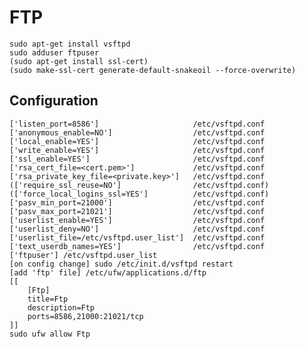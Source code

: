 # FTP

    sudo apt-get install vsftpd
    sudo adduser ftpuser
    (sudo apt-get install ssl-cert)
    (sudo make-ssl-cert generate-default-snakeoil --force-overwrite)

## Configuration

    ['listen_port=8586']                     /etc/vsftpd.conf
    ['anonymous_enable=NO']                  /etc/vsftpd.conf
    ['local_enable=YES']                     /etc/vsftpd.conf
    ['write_enable=YES']                     /etc/vsftpd.conf
    ['ssl_enable=YES']                       /etc/vsftpd.conf
    ['rsa_cert_file=<cert.pem>']             /etc/vsftpd.conf
    ['rsa_private_key_file=<private.key>']   /etc/vsftpd.conf
    (['require_ssl_reuse=NO']                /etc/vsftpd.conf)
    (['force_local_logins_ssl=YES']          /etc/vsftpd.conf)
    ['pasv_min_port=21000']                  /etc/vsftpd.conf
    ['pasv_max_port=21021']                  /etc/vsftpd.conf
    ['userlist_enable=YES']                  /etc/vsftpd.conf
    ['userlist_deny=NO']                     /etc/vsftpd.conf
    ['userlist_file=/etc/vsftpd.user_list']  /etc/vsftpd.conf
    ['text_userdb_names=YES']                /etc/vsftpd.conf
    ['ftpuser'] /etc/vsftpd.user_list
    [on config change] sudo /etc/init.d/vsftpd restart
    [add 'ftp' file] /etc/ufw/applications.d/ftp
    [[
        [Ftp]
        title=Ftp
        description=Ftp
        ports=8586,21000:21021/tcp
    ]]
    sudo ufw allow Ftp
